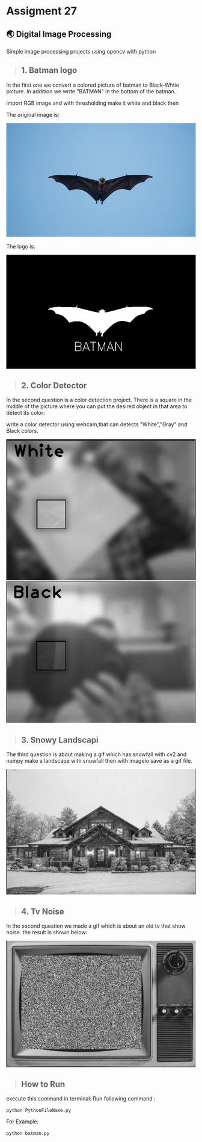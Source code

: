 # Assigment 27

## 🌏 Digital Image Processing
Simple image processing projects using opencv with python

>## 1. Batman logo 

In the first one we convert a colored picture of batman to Black-Whtie picture. In addition we write "BATMAN" in the bottom of the batman.

import RGB image and with thresholding make it white and black then

The original image is:

![screenshot](Batman\Batman.jpg)

The logo is:

![screenshot](Batman\New_Batman.jpg)

>## 2. Color Detector 

In the second question is a color detection project. There is a square in the middle of the picture where you can put the desired object in that area to detect its color:

write a color detector using webcam,that can detects "White","Gray" and Black colors.

![screenshot](Color_Detector\White.png)
![screenshot](Color_Detector\Black.png)


>## 3. Snowy Landscapi

The third question is about making a gif which has snowfall with cv2 and numpy make a landscape with snowfall then
with imageio save as a gif file.

![screenshot](Snow_Fall\Snow.png)

>## 4. Tv Noise
In the second question we made a gif which is about an old tv that show noise. the result is shown below:

![screenshot](Tv_Noic\Tv.png)

>## How to Run
execute this command in terminal:
Run following command :
```
python PythonFileName.py
```
For Example:
```
python batman.py
```
